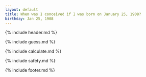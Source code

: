 ```yaml
---
layout: default
title: When was I conceived if I was born on January 25, 1908?
birthday: Jan 25, 1908
---
```


{% include header.md %}

{% include guess.md %}

{% include calculate.md %}

{% include safety.md %}

{% include footer.md %}



